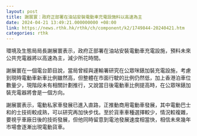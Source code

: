 ```yaml
---
layout: post
title: 謝展寰：政府正部署在油站安裝電動車充電設施料以高速為主
date: 2024-04-21 13:49:21.000000000 +08:00
link: https://news.rthk.hk/rthk/ch/component/k2/1749844-20240421.htm
categories: rthk
---
```


環境及生態局局長謝展寰表示，政府正部署在油站安裝電動車充電設施，預料未來公共充電器將以高速為主，減少所花時間。

謝展寰在一個電台節目說，當局曾經與運輸署研究在公眾咪錶加裝充電設施，考慮到現時電動車新車比例雖然高，但整體在市面行駛的比例仍然低，加上香港泊車位數量少，現階段未有相關計劃推行，又說當日後電動車比例提高時，在公眾咪錶加裝充電器將會是一個方向。

謝展寰表示，電動私家車發展已進入直路，正推動商用電動車發展，其中電動巴士和的士技術較成熟，可以研究再加快步伐。至於貨車車種選擇較少，情況較複雜，要視乎車廠日後的技術發展，但他同時留意到電池發展速度相當快，相信未來幾年市場會逐漸出現電動貨車。
